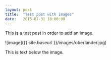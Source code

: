 ```yaml
---
layout: post
title:  "Test post with images"
date:   2015-07-31 18:00:00
---
```


This is a test post in order to add an image.

![image]({{ site.baseurl }}/images/oberlander.jpg) 

This is text below the image.